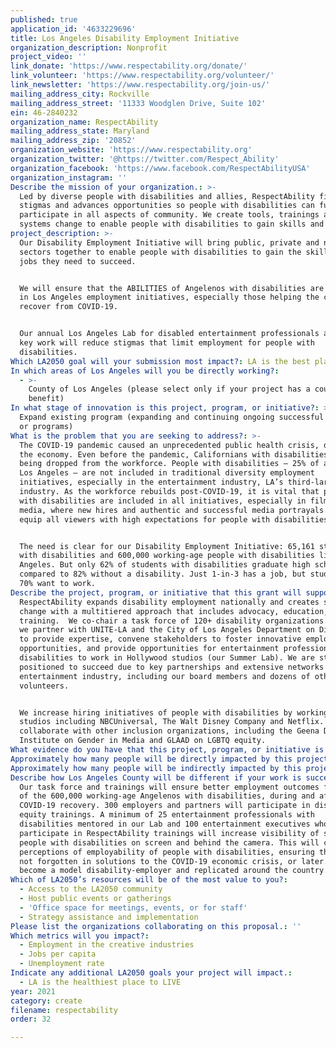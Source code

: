 ```yaml
---
published: true
application_id: '4633229696'
title: Los Angeles Disability Employment Initiative
organization_description: Nonprofit
project_video: ''
link_donate: 'https://www.respectability.org/donate/'
link_volunteer: 'https://www.respectability.org/volunteer/'
link_newsletter: 'https://www.respectability.org/join-us/'
mailing_address_city: Rockville
mailing_address_street: '11333 Woodglen Drive, Suite 102'
ein: 46-2840232
organization_name: RespectAbility
mailing_address_state: Maryland
mailing_address_zip: '20852'
organization_website: 'https://www.respectability.org'
organization_twitter: '@https://twitter.com/Respect_Ability'
organization_facebook: 'https://www.facebook.com/RespectAbilityUSA'
organization_instagram: ''
Describe the mission of your organization.: >-
  Led by diverse people with disabilities and allies, RespectAbility fights
  stigmas and advances opportunities so people with disabilities can fully
  participate in all aspects of community. We create tools, trainings and
  systems change to enable people with disabilities to gain skills and jobs.
project_description: >-
  Our Disability Employment Initiative will bring public, private and nonprofit
  sectors together to enable people with disabilities to gain the skills and
  jobs they need to succeed.


  We will ensure that the ABILITIES of Angelenos with disabilities are included
  in Los Angeles employment initiatives, especially those helping the city
  recover from COVID-19.


  Our annual Los Angeles Lab for disabled entertainment professionals and other
  key work will reduce stigmas that limit employment for people with
  disabilities.
Which LA2050 goal will your submission most impact?: LA is the best place to CREATE
In which areas of Los Angeles will you be directly working?:
  - >-
    County of Los Angeles (please select only if your project has a countywide
    benefit)
In what stage of innovation is this project, program, or initiative?: >-
  Expand existing program (expanding and continuing ongoing successful projects
  or programs)
What is the problem that you are seeking to address?: >-
  The COVID-19 pandemic caused an unprecedented public health crisis, decimating
  the economy. Even before the pandemic, Californians with disabilities were
  being dropped from the workforce. People with disabilities – 25% of adults in
  Los Angeles – are not included in traditional diversity employment
  initiatives, especially in the entertainment industry, LA’s third-largest
  industry. As the workforce rebuilds post-COVID-19, it is vital that people
  with disabilities are included in all initiatives, especially in film, TV, and
  media, where new hires and authentic and successful media portrayals will
  equip all viewers with high expectations for people with disabilities.


  The need is clear for our Disability Employment Initiative: 65,161 students
  with disabilities and 600,000 working-age people with disabilities live in Los
  Angeles. But only 62% of students with disabilities graduate high school,
  compared to 82% without a disability. Just 1-in-3 has a job, but studies show
  70% want to work.
Describe the project, program, or initiative that this grant will support to address the problem identified.: >-
  RespectAbility expands disability employment nationally and creates systems
  change with a multitiered approach that includes advocacy, education, and
  training.  We co-chair a task force of 120+ disability organizations. Locally
  we partner with UNITE-LA and the City of Los Angeles Department on Disability
  to provide expertise, convene stakeholders to foster innovative employment
  opportunities, and provide opportunities for entertainment professionals with
  disabilities to work in Hollywood studios (our Summer Lab). We are strongly
  positioned to succeed due to key partnerships and extensive networks in the
  entertainment industry, including our board members and dozens of other active
  volunteers. 


  We increase hiring initiatives of people with disabilities by working with
  studios including NBCUniversal, The Walt Disney Company and Netflix. We
  collaborate with other inclusion organizations, including the Geena Davis
  Institute on Gender in Media and GLAAD on LGBTQ equity. 
What evidence do you have that this project, program, or initiative is or will be successful, and how will you define and measure success?: "We define success by increasing equitable hiring of people with disabilities and accurate representation on- and off-screen and by fighting stigmas that limit their employment opportunities. We will measure our success by:\n\n1.\tEnsuring the post COVID-19 economic recovery embraces the abilities of people with disabilities by running at least 4 convenings of an “Employment First” task force with the Los Angeles Dept. on Disability, along with ongoing advisory efforts.\n\n2.\tConducting at least 4 disability inclusion trainings for LA organizations engaged in rebuilding the local economy through employment and/or entrepreneurship.\n\n3.\tRunning a Summer Lab for Entertainment Professionals, which will:\n*\tTrain a minimum of 25 participants (virtually in 2020).\n*\tPlace a minimum of 15 graduates into competitive, integrated employment in studios and production companies within first year after graduation.\n*\tEnsure a minimum of 100 entertainment executives meet participants, increasing equitable hiring of people with disabilities on and off screen.\n\n4.\tThrough our year-long activities, we will:\n*\tTrain a minimum of 5 studios/production companies on disability inclusion.\n*\tAdvise on a minimum of 10 television shows, films or other media productions for more diverse and successful representations of characters with disabilities.\n*\tCreate and distribute the second Hollywood Disability Inclusion Toolkit."
Approximately how many people will be directly impacted by this project, program, or initiative?: '425'
Approximately how many people will be indirectly impacted by this project, program, or initiative?: '600000'
Describe how Los Angeles County will be different if your work is successful.: >-
  Our task force and trainings will ensure better employment outcomes for many
  of the 600,000 working-age Angelenos with disabilities, during and after the
  COVID-19 recovery. 300 employers and partners will participate in disability
  equity trainings. A minimum of 25 entertainment professionals with
  disabilities mentored in our Lab and 100 entertainment executives who
  participate in RespectAbility trainings will increase visibility of successful
  people with disabilities on screen and behind the camera. This will change
  perceptions of employability of people with disabilities, ensuring they are
  not forgotten in solutions to the COVID-19 economic crisis, or later. LA can
  become a model disability-employer and replicated around the country.
Which of LA2050’s resources will be of the most value to you?:
  - Access to the LA2050 community
  - Host public events or gatherings
  - 'Office space for meetings, events, or for staff'
  - Strategy assistance and implementation
Please list the organizations collaborating on this proposal.: ''
Which metrics will you impact?:
  - Employment in the creative industries
  - Jobs per capita
  - Unemployment rate
Indicate any additional LA2050 goals your project will impact.:
  - LA is the healthiest place to LIVE
year: 2021
category: create
filename: respectability
order: 32

---
```

